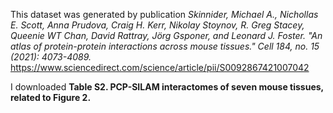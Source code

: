 This dataset was generated by publication *Skinnider, Michael A., Nichollas E. Scott, Anna Prudova, Craig H. Kerr, Nikolay Stoynov, R. Greg Stacey, Queenie WT Chan, David Rattray, Jörg Gsponer, and Leonard J. Foster. "An atlas of protein-protein interactions across mouse tissues." *Cell* 184, no. 15 (2021): 4073-4089.*  https://www.sciencedirect.com/science/article/pii/S0092867421007042

I downloaded **Table S2. PCP-SILAM interactomes of seven mouse tissues, related to Figure 2.**
